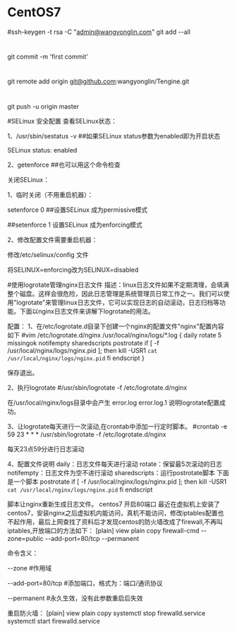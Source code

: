 # CentOS7
#ssh-keygen -t rsa -C "admin@wangyonglin.com"
git add --all
#
git commit -m 'first commit'
#
git remote add origin git@github.com:wangyonglin/Tengine.git
#
git push -u origin master

#SELinux 安全配置
查看SELinux状态：

1、/usr/sbin/sestatus -v      ##如果SELinux status参数为enabled即为开启状态

SELinux status:                 enabled

2、getenforce                 ##也可以用这个命令检查

关闭SELinux：

1、临时关闭（不用重启机器）：

setenforce 0                  ##设置SELinux 成为permissive模式

 ##setenforce 1 设置SELinux 成为enforcing模式

2、修改配置文件需要重启机器：

修改/etc/selinux/config 文件

将SELINUX=enforcing改为SELINUX=disabled

#使用logrotate管理nginx日志文件
描述：linux日志文件如果不定期清理，会填满整个磁盘。这样会很危险，因此日志管理是系统管理员日常工作之一。我们可以使用"logrotate"来管理linux日志文件，它可以实现日志的自动滚动，日志归档等功能。下面以nginx日志文件来讲解下logrotate的用法。

配置：
1、在/etc/logrotate.d目录下创建一个nginx的配置文件"nginx"配置内容如下
#vim /etc/logrotate.d/nginx
/usr/local/nginx/logs/*.log {
daily
rotate 5
missingok
notifempty
sharedscripts
postrotate
    if [ -f /usr/local/nginx/logs/nginx.pid ]; then
        kill -USR1 `cat /usr/local/nginx/logs/nginx.pid`
    fi
endscript
}

保存退出。

2、执行logrotate
#/usr/sbin/logrotate -f /etc/logrotate.d/nginx

在/usr/local/nginx/logs目录中会产生
error.log
error.log.1
说明logrotate配置成功。

3、让logrotate每天进行一次滚动,在crontab中添加一行定时脚本。
#crontab -e
59 23 * * *  /usr/sbin/logrotate -f /etc/logrotate.d/nginx

每天23点59分进行日志滚动

4、配置文件说明
daily：日志文件每天进行滚动
rotate：保留最5次滚动的日志
notifempty：日志文件为空不进行滚动
sharedscripts：运行postrotate脚本
下面是一个脚本
postrotate
    if [ -f /usr/local/nginx/logs/nginx.pid ]; then
        kill -USR1 `cat /usr/local/nginx/logs/nginx.pid`
    fi
endscript

脚本让nginx重新生成日志文件。
centos7 开启80端口
最近在虚拟机上安装了centos7，安装nginx之后虚拟机内能访问，真机不能访问，修改iptables配置也不起作用，最后上网查找了资料后才发现centos的防火墙改成了firewall,不再叫iptables,开放端口的方法如下：
[plain] view plain copy
firewall-cmd --zone=public --add-port=80/tcp --permanent  

命令含义：
 
--zone #作用域
 
--add-port=80/tcp  #添加端口，格式为：端口/通讯协议
 
--permanent   #永久生效，没有此参数重启后失效

重启防火墙：
[plain] view plain copy
systemctl stop firewalld.service  
systemctl start firewalld.service  
